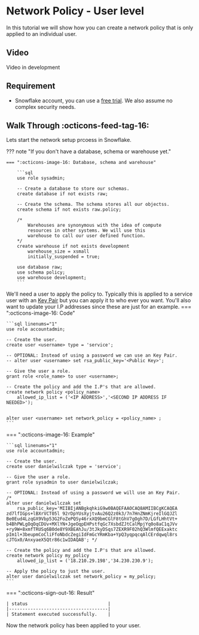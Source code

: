 # Network Policy - User level
In this tutorial we will show how you can create a network policy that is only applied to an individual user.

## Video
Video in development

## Requirement
- Snowflake account, you can use a [free trial](https://signup.snowflake.com/). We also assume no complex security needs.

## Walk Through :octicons-feed-tag-16:
Lets start the network setup prcoess in Snowflake. 

??? note "If you don't have a database, schema or warehouse yet."

    === ":octicons-image-16: Database, schema and warehouse"

        ```sql
        use role sysadmin;
        
        -- Create a database to store our schemas.
        create database if not exists raw;

        -- Create the schema. The schema stores all our objectss.
        create schema if not exists raw.policy;

        /*
            Warehouses are synonymous with the idea of compute
            resources in other systems. We will use this
            warehouse to call our user defined function.
        */
        create warehouse if not exists development 
            warehouse_size = xsmall
            initially_suspended = true;

        use database raw;
        use schema policy;
        use warehouse development;
        ```


We'll need a user to apply the policy to. Typically this is applied to a service user with an [Key Pair](https://sfc-gh-dwilczak.github.io/tutorials/snowflake/security/key_pair/) but you can apply it to who ever you want. You'll also want to update your I.P addresses since these are just for an example.
=== ":octicons-image-16: Code"

    ```sql linenums="1"
    use role accountadmin;

    -- Create the user.
    create user <username> type = 'service';

    -- OPTIONAL: Instead of using a password we can use an Key Pair.
    -- alter user <username> set rsa_public_key='<Public Key>';

    -- Give the user a role.
    grant role <role_name> to user <username>;

    -- Create the policy and add the I.P's that are allowed.
    create network policy <policy_name> 
        allowed_ip_list = ('<IP ADDRESS>','<SECOND IP ADDRESS IF NEEDED>');

    
    alter user <username> set network_policy = <policy_name> ;
    ```

=== ":octicons-image-16: Example"

    ```sql linenums="1"
    use role accountadmin;

    -- Create the user.
    create user danielwilczak type = 'service';

    -- Give the user a role.
    grant role sysadmin to user danielwilczak;

    -- OPTIONAL: Instead of using a password we will use an Key Pair.
    /* 
    alter user danielwilczak set 
        rsa_public_key='MIIBIjANBgkqhkiG9w0BAQEFAAOCAQ8AMIIBCgKCAQEA
    zd7lfIGps+lBXrVCT05l 92rDpYUsXyjtvAu26Q2z0k3/7n7HnZNmKjreIlGQJZl
    Be0Eud4LzqGX9Vbp53G2FoZePQSy46rxXQ9bmCGlF8tGhV7gOgh7D/LGfLHhtVt+
    b4BhPWLgOqOqCDUv+MXlYN+JgeOqpEHPstfqGc7XsbdZJtCalMpjYq0o8aC1qJVv
    +ry9W+8xmfTRUSq6B0de8Y9XBEAhJu/3tJkyDSqs7ZEXR9F02hQ3WlmfQEExaktc
    pIm1l+3beupmCoCliFfoNbdcZegiIdFmGcYRmKba+YpQ3yqpqcqAlCErdqwql8rs
    cJTGx0/AnxyaeX5Qtr86c1wIDAQAB'; */

    -- Create the policy and add the I.P's that are allowed.
    create network policy my_policy 
        allowed_ip_list = ('18.210.29.198','34.230.230.9');
    
    -- Apply the policy to just the user.
    alter user danielwilczak set network_policy = my_policy;
    ```

=== ":octicons-sign-out-16: Result"

    | status                              |
    |-------------------------------------|
    | Statement executed successfully.    |


Now the network policy has been applied to your user.